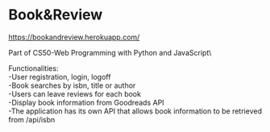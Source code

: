 # Book&Review
https://bookandreview.herokuapp.com/

Part of CS50-Web Programming with Python and JavaScript\

Functionalities:\
-User registration, login, logoff\
-Book searches by isbn, title or author\
-Users can leave reviews for each book\
-Display book information from Goodreads API\
-The application has its own API that allows book information to be retrieved from /api/isbn
